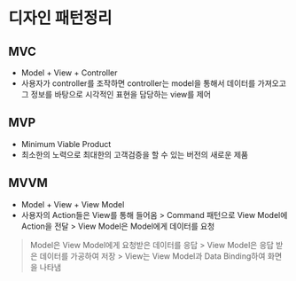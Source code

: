 # 디자인 패턴정리
## MVC
- Model + View + Controller
- 사용자가 controller를 조작하면 controller는 model을 통해서 데이터를 가져오고 그 정보를 바탕으로 시각적인 표현을 담당하는 view를 제어

## MVP
- Minimum Viable Product
- 최소한의 노력으로 최대한의 고객검증을 할 수 있는 버전의 새로운 제품

## MVVM
- Model + View + View Model
- 사용자의 Action들은 View를 통해 들어옴 > Command 패턴으로 View Model에 Action을 전달 > View Model은 Model에게 데이터를 요청 
> Model은 View Model에게 요청받은 데이터를 응답 > View Model은 응답 받은 데이터를 가공하여 저장 > View는 View Model과 Data Binding하여 화면을 나타냄
